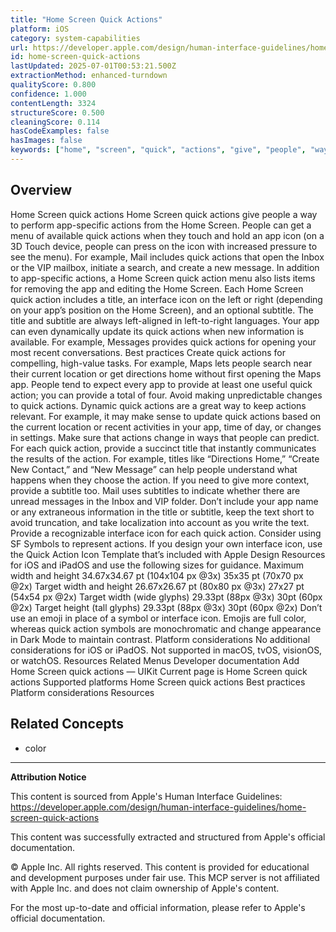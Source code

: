 ```yaml
---
title: "Home Screen Quick Actions"
platform: iOS
category: system-capabilities
url: https://developer.apple.com/design/human-interface-guidelines/home-screen-quick-actions
id: home-screen-quick-actions
lastUpdated: 2025-07-01T00:53:21.500Z
extractionMethod: enhanced-turndown
qualityScore: 0.800
confidence: 1.000
contentLength: 3324
structureScore: 0.500
cleaningScore: 0.114
hasCodeExamples: false
hasImages: false
keywords: ["home", "screen", "quick", "actions", "give", "people", "way", "perform", "app", "specific"]
---
```

## Overview

Home Screen quick actions Home Screen quick actions give people a way to perform app-specific actions from the Home Screen. People can get a menu of available quick actions when they touch and hold an app icon (on a 3D Touch device, people can press on the icon with increased pressure to see the menu). For example, Mail includes quick actions that open the Inbox or the VIP mailbox, initiate a search, and create a new message. In addition to app-specific actions, a Home Screen quick action menu also lists items for removing the app and editing the Home Screen. Each Home Screen quick action includes a title, an interface icon on the left or right (depending on your app’s position on the Home Screen), and an optional subtitle. The title and subtitle are always left-aligned in left-to-right languages. Your app can even dynamically update its quick actions when new information is available. For example, Messages provides quick actions for opening your most recent conversations. Best practices Create quick actions for compelling, high-value tasks. For example, Maps lets people search near their current location or get directions home without first opening the Maps app. People tend to expect every app to provide at least one useful quick action; you can provide a total of four. Avoid making unpredictable changes to quick actions. Dynamic quick actions are a great way to keep actions relevant. For example, it may make sense to update quick actions based on the current location or recent activities in your app, time of day, or changes in settings. Make sure that actions change in ways that people can predict. For each quick action, provide a succinct title that instantly communicates the results of the action. For example, titles like “Directions Home,” “Create New Contact,” and “New Message” can help people understand what happens when they choose the action. If you need to give more context, provide a subtitle too. Mail uses subtitles to indicate whether there are unread messages in the Inbox and VIP folder. Don’t include your app name or any extraneous information in the title or subtitle, keep the text short to avoid truncation, and take localization into account as you write the text. Provide a recognizable interface icon for each quick action. Consider using SF Symbols to represent actions. If you design your own interface icon, use the Quick Action Icon Template that’s included with Apple Design Resources for iOS and iPadOS and use the following sizes for guidance. Maximum width and height 34.67x34.67 pt (104x104 px @3x) 35x35 pt (70x70 px @2x) Target width and height 26.67x26.67 pt (80x80 px @3x) 27x27 pt (54x54 px @2x) Target width (wide glyphs) 29.33pt (88px @3x) 30pt (60px @2x) Target height (tall glyphs) 29.33pt (88px @3x) 30pt (60px @2x) Don’t use an emoji in place of a symbol or interface icon. Emojis are full color, whereas quick action symbols are monochromatic and change appearance in Dark Mode to maintain contrast. Platform considerations No additional considerations for iOS or iPadOS. Not supported in macOS, tvOS, visionOS, or watchOS. Resources Related Menus Developer documentation Add Home Screen quick actions — UIKit Current page is Home Screen quick actions Supported platforms Home Screen quick actions Best practices Platform considerations Resources

## Related Concepts

- color

---

**Attribution Notice**

This content is sourced from Apple's Human Interface Guidelines: https://developer.apple.com/design/human-interface-guidelines/home-screen-quick-actions

This content was successfully extracted and structured from Apple's official documentation.

© Apple Inc. All rights reserved. This content is provided for educational and development purposes under fair use. This MCP server is not affiliated with Apple Inc. and does not claim ownership of Apple's content.

For the most up-to-date and official information, please refer to Apple's official documentation.
